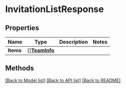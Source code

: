 # InvitationListResponse

## Properties

Name | Type | Description | Notes
------------ | ------------- | ------------- | -------------
**Items** | [][**TeamInfo**](TeamInfo.md) |  | 

## Methods


[[Back to Model list]](../README.md#documentation-for-models) [[Back to API list]](../README.md#documentation-for-api-endpoints) [[Back to README]](../README.md)



